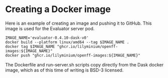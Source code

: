 # Creating a Docker image


Here is an example of creating an image and pushing it to GitHub. This image is used for the Evaluator server pod.

```
IMAGE_NAME='evaluator-0.4.10-dask-v0'
docker build --platform linux/amd64 --tag $IMAGE_NAME .
docker tag $IMAGE_NAME "ghcr.io/lilyminium/openff-images:${IMAGE_NAME}"
docker push "ghcr.io/lilyminium/openff-images:${IMAGE_NAME}"
```

The Dockerfile and run-server.sh scripts copy directly from the Dask docker image, which as of this time of writing is BSD-3 licensed.